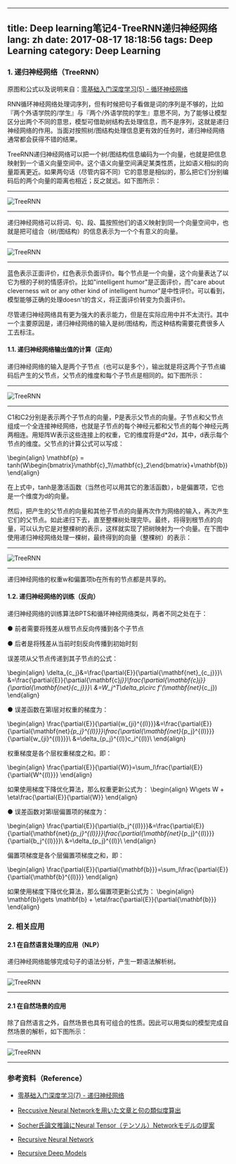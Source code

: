 
---
title: Deep learning笔记4-TreeRNN递归神经网络
lang: zh
date: 2017-08-17 18:18:56
tags: Deep Learning
category: Deep Learning
---

### 1. 递归神经网络（TreeRNN）

原图和公式以及说明来自：[零基础入门深度学习(5) - 循环神经网络](https://zybuluo.com/hanbingtao/note/541458 "Title") 

RNN循环神经网络处理词序列，但有时候把句子看做是词的序列是不够的，比如『两个外语学院的/学生』与『两个/外语学院的学生』意思不同，为了能够让模型区分出两个不同的意思，模型可借助树结构去处理信息，而不是序列，这就是递归神经网络的作用。当面对按照树/图结构处理信息更有效的任务时，递归神经网络通常都会获得不错的结果。

TreeRNN递归神经网络可以把一个树/图结构信息编码为一个向量，也就是把信息映射到一个语义向量空间中。这个语义向量空间满足某类性质，比如语义相似的向量距离更近。如果两句话（尽管内容不同）它的意思是相似的，那么把它们分别编码后的两个向量的距离也相近；反之就远。如下图所示：

-------------------------------------

![TreeRNN](/image/DL/4/1-1.png) 

-------------------------------------

递归神经网络可以将词、句、段、篇按照他们的语义映射到同一个向量空间中，也就是把可组合（树/图结构）的信息表示为一个个有意义的向量。

-------------------------------------

![TreeRNN](/image/DL/4/1-2.png) 

-------------------------------------

蓝色表示正面评价，红色表示负面评价。每个节点是一个向量，这个向量表达了以它为根的子树的情感评价。比如"intelligent humor"是正面评价，而"care about cleverness wit or any other kind of intelligent humor"是中性评价。可以看到，模型能够正确的处理doesn't的含义，将正面评价转变为负面评价。

尽管递归神经网络具有更为强大的表示能力，但是在实际应用中并不太流行。其中一个主要原因是，递归神经网络的输入是树/图结构，而这种结构需要花费很多人工去标注。

#### 1.1. 递归神经网络输出值的计算（正向）

递归神经网络的输入是两个子节点（也可以是多个），输出就是将这两个子节点编码后产生的父节点，父节点的维度和每个子节点是相同的。如下图所示：

-------------------------------------

![TreeRNN](/image/DL/4/1-3.png) 

-------------------------------------

C1和C2分别是表示两个子节点的向量，P是表示父节点的向量。子节点和父节点组成一个全连接神经网络，也就是子节点的每个神经元都和父节点的每个神经元两两相连。用矩阵W表示这些连接上的权重，它的维度将是d*2d，其中，d表示每个节点的维度。父节点的计算公式可以写成：

\begin{align}
\mathbf{p} = tanh(W\begin{bmatrix}\mathbf{c}_1\\\mathbf{c}_2\end{bmatrix}+\mathbf{b})
\end{align}

在上式中，tanh是激活函数（当然也可以用其它的激活函数），b是偏置项，它也是一个维度为d的向量。

然后，把产生的父节点的向量和其他子节点的向量再次作为网络的输入，再次产生它们的父节点。如此递归下去，直至整棵树处理完毕。最终，将得到根节点的向量，可以认为它是对整棵树的表示，这样就实现了把树映射为一个向量。在下图中使用递归神经网络处理一棵树，最终得到的向量（整棵树）的表示：

-------------------------------------

![TreeRNN](/image/DL/4/1-4.png) 

-------------------------------------

递归神经网络的权重w和偏置项b在所有的节点都是共享的。

#### 1.2. 递归神经网络的训练（反向）

递归神经网络的训练算法BPTS和循环神经网络类似，两者不同之处在于：

● 前者需要将残差从根节点反向传播到各个子节点

● 后者是将残差从当前时刻反向传播到初始时刻

误差项从父节点传递到其子节点的公式：

\begin{align}
\delta_{c_j}&=\frac{\partial{E}}{\partial{\mathbf{net}_{c_j}}}\\
&=\frac{\partial{E}}{\partial{\mathbf{c}_j}}\frac{\partial{\mathbf{c}_j}}{\partial{\mathbf{net}_{c_j}}}\\
&=W_j^T\delta_p\circ f'(\mathbf{net}_{c_j})
\end{align}

● 误差函数在第l层对权重的梯度为：

\begin{align}
\frac{\partial{E}}{\partial{w_{ji}^{(l)}}}&=\frac{\partial{E}}{\partial{\mathbf{net}_{p_j}^{(l)}}}\frac{\partial{\mathbf{net}_{p_j}^{(l)}}}{\partial{w_{ji}^{(l)}}}\\
&=\delta_{p_j}^{(l)}c_i^{(l)}\\
\end{align}

权重梯度是各个层权重梯度之和。即：

\begin{align}
\frac{\partial{E}}{\partial{W}}=\sum_l\frac{\partial{E}}{\partial{W^{(l)}}}
\end{align}

如果使用梯度下降优化算法，那么权重更新公式为：
\begin{align}
W\gets W + \eta\frac{\partial{E}}{\partial{W}}
\end{align}

● 误差函数对第l层偏置项的梯度为：

\begin{align}
\frac{\partial{E}}{\partial{b_j^{(l)}}}&=\frac{\partial{E}}{\partial{\mathbf{net}_{p_j}^{(l)}}}\frac{\partial{\mathbf{net}_{p_j}^{(l)}}}{\partial{b_j^{(l)}}}\\
&=\delta_{p_j}^{(l)}\\
\end{align}

偏置项梯度是各个层偏置项梯度之和，即：

\begin{align}
\frac{\partial{E}}{\partial{\mathbf{b}}}=\sum_l\frac{\partial{E}}{\partial{\mathbf{b}^{(l)}}}
\end{align}

如果使用梯度下降优化算法，那么偏置项更新公式为：
\begin{align}
\mathbf{b}\gets \mathbf{b} + \eta\frac{\partial{E}}{\partial{\mathbf{b}}}
\end{align} 

### 2. 相关应用

#### 2.1 在自然语言处理的应用（NLP）

递归神经网络能够完成句子的语法分析，产生一颗语法解析树。

-------------------------------------

![TreeRNN](/image/DL/4/2-1.png) 

-------------------------------------

#### 2.1 在自然场景的应用

除了自然语言之外，自然场景也具有可组合的性质。因此可以用类似的模型完成自然场景的解析，如下图所示：

-------------------------------------

![TreeRNN](/image/DL/4/2-2.png) 

-------------------------------------

### 参考资料（Reference）

- [零基础入门深度学习(7) - 递归神经网络](https://zybuluo.com/hanbingtao/note/626300 "Title") 

- [Reccusive Neural Networkを用いた文章と句の類似度算出](https://qiita.com/hiroto0227/items/ea1c723903a3e20a32e2 "Title") 

- [Socher氏論文推論にNeural Tensor（テンソル）Networkモデルの提案](https://qiita.com/HirofumiYashima/items/8ced35dcb437ed6aab6c "Title") 

- [Recursive Neural Network](http://www.iro.umontreal.ca/~bengioy/talks/gss2012-YB6-NLP-recursive.pdf"Title") 

- [Recursive Deep Models](https://nlp.stanford.edu/~socherr/EMNLP2013_RNTN.pdf "Title") 

